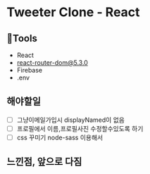 # Tweeter Clone - React

## 🔨Tools

- React
- react-router-dom@5.3.0
- Firebase
- .env

## 해야할일

- [ ] 그냥이메일가입시 displayNamed이 없음
- [ ] 프로필에서 이름,프로필사진 수정할수있도록 하기
- [ ] css 꾸미기 node-sass 이용해서

## 느낀점, 앞으로 다짐
